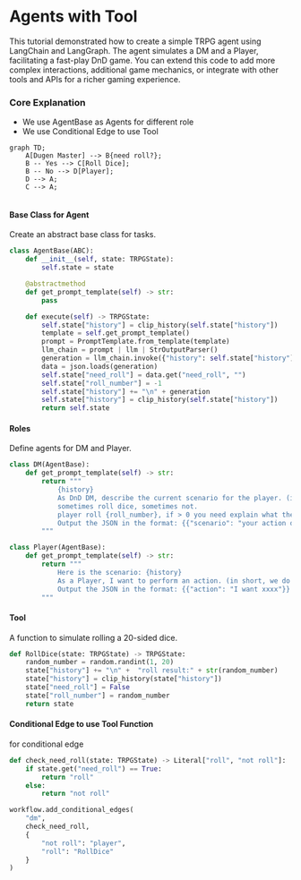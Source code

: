 # Agents with Tool

This tutorial demonstrated how to create a simple TRPG agent using LangChain and LangGraph. The agent simulates a DM and a Player, facilitating a fast-play DnD game. You can extend this code to add more complex interactions, additional game mechanics, or integrate with other tools and APIs for a richer gaming experience.


### Core Explanation

* We use AgentBase as Agents for different role
* We use Conditional Edge to use Tool

```mermaid
graph TD;
    A[Dugen Master] --> B{need roll?};
    B -- Yes --> C[Roll Dice];
    B -- No --> D[Player];
    D --> A;
    C --> A;


```

#### Base Class for Agent

Create an abstract base class for tasks.

```python
class AgentBase(ABC):
    def __init__(self, state: TRPGState):
        self.state = state

    @abstractmethod
    def get_prompt_template(self) -> str:
        pass

    def execute(self) -> TRPGState:
        self.state["history"] = clip_history(self.state["history"])
        template = self.get_prompt_template()
        prompt = PromptTemplate.from_template(template)
        llm_chain = prompt | llm | StrOutputParser()
        generation = llm_chain.invoke({"history": self.state["history"], "roll_number": self.state["roll_number"]})
        data = json.loads(generation)
        self.state["need_roll"] = data.get("need_roll", "")        
        self.state["roll_number"] = -1
        self.state["history"] += "\n" + generation
        self.state["history"] = clip_history(self.state["history"])
        return self.state
```

#### Roles

Define agents for DM and Player.

```python
class DM(AgentBase):
    def get_prompt_template(self) -> str:
        return """
            {history}
            As DnD DM, describe the current scenario for the player. (in short, we do fast play)
            sometimes roll dice, sometimes not.            
            player roll {roll_number}, if > 0 you need explain what the roll affect result, start from your roll {roll_number} blablabla
            Output the JSON in the format: {{"scenario": "your action description", "need_roll": True/False}}
        """

class Player(AgentBase):
    def get_prompt_template(self) -> str:
        return """
            Here is the scenario: {history}
            As a Player, I want to perform an action. (in short, we do fast play)
            Output the JSON in the format: {{"action": "I want xxxx"}}
        """
```

#### Tool

A function to simulate rolling a 20-sided dice.

```python
def RollDice(state: TRPGState) -> TRPGState:
    random_number = random.randint(1, 20)
    state["history"] += "\n" +  "roll result:" + str(random_number)
    state["history"] = clip_history(state["history"])
    state["need_roll"] = False
    state["roll_number"] = random_number
    return state
```

#### Conditional Edge to use Tool Function

for conditional edge

```python
def check_need_roll(state: TRPGState) -> Literal["roll", "not roll"]:
    if state.get("need_roll") == True:
        return "roll"
    else:
        return "not roll"
```


```python
workflow.add_conditional_edges(
    "dm",
    check_need_roll,
    {
        "not roll": "player",
        "roll": "RollDice"
    }
)
```
